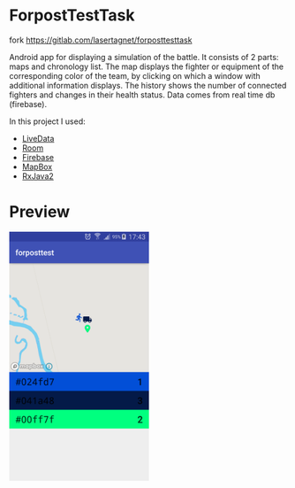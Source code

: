 # ForpostTestTask
fork https://gitlab.com/lasertagnet/forposttesttask

Android app for displaying a simulation of the battle. It consists of 2 parts: maps and chronology list.
The map displays the fighter or equipment of the corresponding color of the team, by clicking on which a window with additional information displays.
The history shows the number of connected fighters and changes in their health status.
Data comes from real time db (firebase).

In this project I used:
- <a href="https://developer.android.com/topic/libraries/architecture/livedata">LiveData</a>
- <a href="https://developer.android.com/topic/libraries/architecture/room">Room</a>
- <a href="https://firebase.google.com/docs/android/setup">Firebase</a>
- <a href="https://www.mapbox.com/help/define-android-sdk/">MapBox</a>
- <a href="https://github.com/ReactiveX/RxAndroid">RxJava2</a>
# Preview
<p><img src="https://github.com/Shevatro/ForpostTestTask/blob/master/Screenshot_2018-11-08-17-43-54.png" height="450px"/></p>

